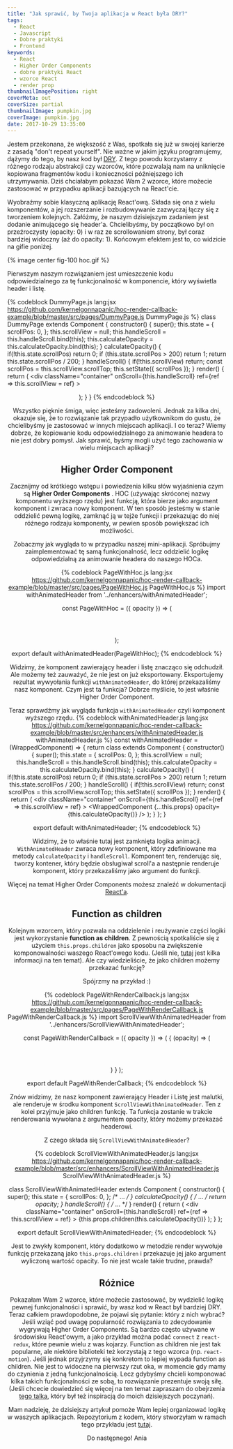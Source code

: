 ```yaml
---
title: "Jak sprawić, by Twoja aplikacja w React była DRY?"
tags:
  - React
  - Javascript
  - Dobre praktyki
  - Frontend
keywords:
  - React
  - Higher Order Components
  - dobre praktyki React
  - wzorce React
  - render prop
thumbnailImagePosition: right
coverMeta: out
coverSize: partial
thumbnailImage: pumpkin.jpg
coverImage: pumpkin.jpg
date: 2017-10-29 13:35:00
---
```


Jestem przekonana, że większość z Was, spotkała się już w swojej karierze z zasadą "don't repeat yourself". Nie ważne w jakim języku programujemy, dążymy do tego, by nasz kod był [DRY](https://en.wikipedia.org/wiki/Don%27t_repeat_yourself). Z tego powodu korzystamy z różnego rodzaju abstrakcji czy wzorców, które pozwalają nam na uniknięcie kopiowana fragmentów kodu i konieczności późniejszego ich utrzymywania. Dziś chciałabym pokazać Wam 2 wzorce, które możecie zastosować w przypadku aplikacji bazujących na React'cie.
<!-- more -->
Wyobraźmy sobie klasyczną aplikację React'ową. Składa się ona z wielu komponentów, a jej rozszerzanie i rozbudowywanie zazwyczaj łączy się z tworzeniem kolejnych. Załóżmy, że naszym dzisiejszym zadaniem jest dodanie animującego się header'a. Chcielibyśmy, by początkowo był on przeźroczysty (opacity: 0) i w raz ze scrollowaniem strony, był coraz bardziej widoczny (aż do opacity: 1). Końcowym efektem jest to, co widzicie na gifie poniżej.

{% image center fig-100 hoc.gif %}

Pierwszym naszym rozwiązaniem jest umieszczenie kodu odpowiedzialnego za tę funkcjonalność w komponencie, który wyświetla header i listę.

{% codeblock DummyPage.js lang:jsx https://github.com/kernelgonnapanic/hoc-render-callback-example/blob/master/src/pages/DummyPage.js DummyPage.js %}
class DummyPage extends Component {
  constructor() {
    super();
    this.state = {
      scrollPos: 0,
    };
    this.scrollView = null;
    this.handleScroll = this.handleScroll.bind(this);
    this.calculateOpacity = this.calculateOpacity.bind(this);
  }
  calculateOpacity() {
    if(!this.state.scrollPos) return 0;
    if (this.state.scrollPos > 200) return 1;
    return this.state.scrollPos / 200;
  }
  handleScroll() {
    if(!this.scrollView) return;
    const scrollPos = this.scrollView.scrollTop;
    this.setState({ scrollPos });
  }
  render() {
    return (
      <div
        className="container"
        onScroll={this.handleScroll}
        ref={ref => this.scrollView = ref}
      >
        <Header
          opacity={this.calculateOpacity()}
          text="Dummy page"
        />
        <List />
      </div>
    );
  }
}
{% endcodeblock %}

Wszystko pięknie śmiga, więc jesteśmy zadowoleni. Jednak za kilka dni, okazuje się, że to rozwiązanie tak przypadło użytkownikom do gustu, że chcielibyśmy je zastosować w innych miejscach aplikacji. I co teraz? Wiemy dobrze, że kopiowanie kodu odpowiedzialnego za animowanie headera to nie jest dobry pomysł. Jak sprawić, byśmy mogli użyć tego zachowania w wielu miejscach aplikacji?

## Higher Order Component

Zacznijmy od krótkiego wstępu i powiedzenia kilku słów wyjaśnienia czym są **Higher Order Components** . HOC (używając skróconej nazwy komponentu wyższego rzędu) jest funkcją, która bierze jako argument komponent i zwraca nowy komponent. W ten sposób jesteśmy w stanie oddzielić pewną logikę, zamknąć ją w tejże funkcji i przekazując do niej różnego rodzaju komponenty, w pewien sposób powiększać ich możliwości.

Zobaczmy jak wygląda to w przypadku naszej mini-aplikacji. Spróbujmy zaimplementować tę samą funkcjonalność, lecz oddzielić logikę odpowiedzialną za animowanie headera do naszego HOCa.

  {% codeblock PageWithHoc.js lang:jsx https://github.com/kernelgonnapanic/hoc-render-callback-example/blob/master/src/pages/PageWithHoc.js PageWithHoc.js %}
import withAnimatedHeader from '../enhancers/withAnimatedHeader';

const PageWithHoc = ({ opacity }) => (
  <div>
    <Header
      blue
      opacity={opacity}
      text="Page with HOC"
    />
    <List/>
  </div>
);

export default withAnimatedHeader(PageWithHoc);
  {% endcodeblock %}

Widzimy, że komponent zawierający header i listę znacząco się odchudził. Ale możemy też zauważyć, że nie jest on już eksportowany. Eksportujemy rezultat wywyołania funkcji `withAnimatedHeader`, do której przekazaliśmy nasz komponent. Czym jest ta funkcja? Dobrze myślicie, to jest właśnie Higher Order Component.

Teraz sprawdźmy jak wygląda funkcja `withAnimatedHeader` czyli komponent wyższego rzędu.
  {% codeblock withAnimatedHeader.js lang:jsx https://github.com/kernelgonnapanic/hoc-render-callback-example/blob/master/src/enhancers/withAnimatedHeader.js withAnimatedHeader.js %}
const withAnimatedHeader = (WrappedComponent) => {
  return class extends Component {
    constructor() {
      super();
      this.state = {
        scrollPos: 0,
      };
      this.scrollView = null;
      this.handleScroll = this.handleScroll.bind(this);
      this.calculateOpacity = this.calculateOpacity.bind(this);
    }
    calculateOpacity() {
      if(!this.state.scrollPos) return 0;
      if (this.state.scrollPos > 200) return 1;
      return this.state.scrollPos / 200;
    }
    handleScroll() {
      if(!this.scrollView) return;
      const scrollPos = this.scrollView.scrollTop;
      this.setState({ scrollPos });
    }
    render() {
      return (
        <div
          className="container"
          onScroll={this.handleScroll}
          ref={ref => this.scrollView = ref}
        >
          <WrappedComponent {...this.props} opacity={this.calculateOpacity()} />
        </div>
      );
    }
  };
}

export default withAnimatedHeader;
  {% endcodeblock %}

Widzimy, że to właśnie tutaj jest zamknięta logika animacji. `WithAnimatedHeader` zwraca nowy komponent, który zdefiniowane ma metody `calculateOpacity` i `handleScroll`. Komponent ten, renderując się, tworzy kontener, który będzie obsługiwał scroll'a a następnie renderuje komponent, który przekazaliśmy jako argument do funkcji.

Więcej na temat Higher Order Components możesz znaleźć w dokumentacji [React'a](https://reactjs.org/docs/higher-order-components.html).


## Function as children


Kolejnym wzorcem, który pozwala na oddzielenie i reużywanie części logiki jest wykorzystanie **function as children**. Z pewnością spotkaliście się z użyciem `this.props.children` jako sposobu na zwiększenie komponowalności waszego React'owego kodu. (Jeśli nie, [tutaj](http://krasimirtsonev.com/blog/article/children-in-jsx) jest kilka informacji na ten temat). Ale czy wiedzieliście, że jako children możemy przekazać funkcję?

Spójrzmy na przykład :)

  {% codeblock PageWithRenderCallback.js lang:jsx https://github.com/kernelgonnapanic/hoc-render-callback-example/blob/master/src/pages/PageWithRenderCallback.js PageWithRenderCallback.js %}
import ScrollViewWithAnimatedHeader from '../enhancers/ScrollViewWithAnimatedHeader';

const PageWithRenderCallback = ({ opacity }) => (
  <ScrollViewWithAnimatedHeader>
    {
      (opacity) => (
        <div>
          <Header
            green
            opacity={opacity}
            text="Page with render callback"
          />
          <List/>
        </div>
      )
    }
  </ScrollViewWithAnimatedHeader>
);

export default PageWithRenderCallback;
  {% endcodeblock %}

Znów widzimy, że nasz komponent zawierający Header i Listę jest malutki, ale renderuje w środku komponent `ScrollViewWithAnimatedHeader`. Ten z kolei przyjmuje jako children funkcję. Ta funkcja zostanie w trakcie renderowania wywołana z argumentem opacity, który możemy przekazać headerowi.

Z czego składa się `ScrollViewWithAnimatedHeader`?

  {% codeblock ScrollViewWithAnimatedHeader.js lang:jsx https://github.com/kernelgonnapanic/hoc-render-callback-example/blob/master/src/enhancers/ScrollViewWithAnimatedHeader.js ScrollViewWithAnimatedHeader.js %}

class ScrollViewWithAnimatedHeader extends Component {
  constructor() {
    super();
    this.state = {
      scrollPos: 0,
    };
    /* ... */
  }
  calculateOpacity() {
    /* ... */
    return opacity;
  }
  handleScroll() {
    /* ... */
  }
  render() {
    return (
      <div
        className="container"
        onScroll={this.handleScroll}
        ref={ref => this.scrollView = ref}
      >
        {this.props.children(this.calculateOpacity())}
      </div>
    );
  }
};

export default ScrollViewWithAnimatedHeader;
  {% endcodeblock %}

Jest to zwykły komponent, który dodatkowo w metodzie render wywołuje funkcję przekazaną jako `this.props.children` i przekazuje jej jako argument wyliczoną wartość opacity. To nie jest wcale takie trudne, prawda?

## Różnice
Pokazałam Wam 2 wzorce, które możecie zastosować, by wydzielić logikę pewnej funkcjonalności i sprawić, by wasz kod w React był bardziej DRY. Teraz całkiem prawdopodobne, że pojawi się pytanie: który z nich wybrać?
Jeśli wziąć pod uwagę popularność rozwiązania to zdecydowanie wygrywają Higher Order Components. Są bardzo często używane w środowisku React'owym, a jako przykład można podać `connect` z `react-redux`, które pewnie wielu z was kojarzy. Function as children nie jest tak popularne, ale niektóre biblioteki też korzystają z tego wzorca (np. `react-motion`).
Jeśli jednak przyjrzymy się konkretom to lepiej wypada function as children. Nie jest to widoczne na pierwszy rzut oka, w momencie gdy mamy do czynienia z jedną funkcjonalnością. Lecz gdybyśmy chcieli komponować kilka takich funkcjonalności ze sobą, to rozwiązanie prezentuje swoją siłę. (Jeśli chcecie dowiedzieć się więcej na ten temat zapraszam do obejrzenia [tego talka](https://www.youtube.com/watch?v=BcVAq3YFiuc&t=6s), który był też inspiracją do moich dzisiejszych poczynań).

Mam nadzieję, że dzisiejszy artykuł pomoże Wam lepiej organizować logikę w waszych aplikacjach.
Repozytorium z kodem, który stworzyłam w ramach tego przykładu jest [tutaj](https://github.com/kernelgonnapanic/hoc-render-callback-example).

Do następnego!
Ania
